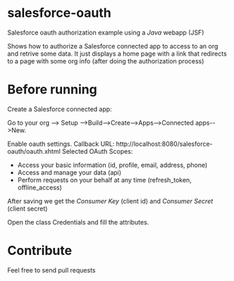 # salesforce-oauth
Salesforce oauth authorization example using a *Java* webapp (JSF)

Shows how to authorize a Salesforce connected app to access to an org and retrive some data.
It just displays a home page with a link that redirects to a page with some org info (after doing the authorization process)

# Before running 
Create a Salesforce connected app: 

Go to your org --> Setup -->Build-->Create-->Apps-->Connected apps-->New. 

Enable oauth settings.
Callback URL: http://localhost:8080/salesforce-oauth/oauth.xhtml
Selected OAuth Scopes: 
- Access your basic information (id, profile, email, address, phone)
- Access and manage your data (api)
- Perform requests on your behalf at any time (refresh_token, offline_access)

After saving we get the *Consumer Key* (client id) and *Consumer Secret* (client secret)

Open the class Credentials and fill the attributes.

# Contribute

Feel free to send pull requests
